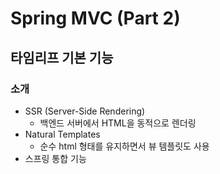 # Spring MVC (Part 2)

## 타임리프 기본 기능

### 소개
- SSR (Server-Side Rendering)
  - 백엔드 서버에서 HTML을 동적으로 렌더링
- Natural Templates
  - 순수 html 형태를 유지하면서 뷰 템플릿도 사용
- 스프링 통합 기능